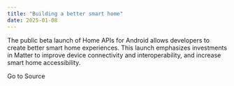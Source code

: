 ```yaml
---
title: "Building a better smart home"
date: 2025-01-08
---
```


The public beta launch of Home APIs for Android allows developers to create better smart home experiences. This launch emphasizes investments in Matter to improve device connectivity and interoperability, and increase smart home accessibility.

Go to Source
